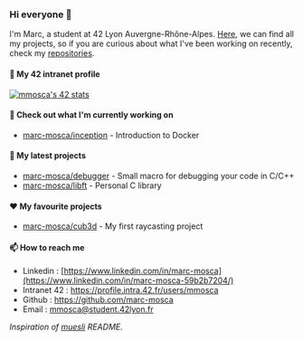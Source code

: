 ### Hi everyone 👋

I'm Marc, a student at 42 Lyon Auvergne-Rhône-Alpes. [Here](https://github.com/marc-mosca?tab=repositories), we can find all my projects, so if you are curious about what I've been working on recently, check my [repositories](https://github.com/marc-mosca?tab=repositories).

#### 📌 My 42 intranet profile

[![mmosca's 42 stats](https://badge42.vercel.app/api/v2/cl3lsol53000609k1o0ekv2hz/stats?cursusId=21&coalitionId=49)](https://github.com/JaeSeoKim/badge42)

#### 👷 Check out what I'm currently working on

- [marc-mosca/inception](https://github.com/marc-mosca/inception) - Introduction to Docker

#### 🌱 My latest projects

- [marc-mosca/debugger](https://github.com/marc-mosca/debugger) - Small macro for debugging your code in C/C++
- [marc-mosca/libft](https://github.com/marc-mosca/libft) - Personal C library

#### ❤️ My favourite projects

- [marc-mosca/cub3d](https://github.com/marc-mosca/cub3d) - My first raycasting project

#### 📫 How to reach me

- Linkedin : [https://www.linkedin.com/in/marc-mosca](https://www.linkedin.com/in/marc-mosca-59b2b7204/)
- Intranet 42 : https://profile.intra.42.fr/users/mmosca
- Github : https://github.com/marc-mosca
- Email : mmosca@student.42lyon.fr

*Inspiration of [muesli](https://github.com/muesli/readme-scribe) README.*
